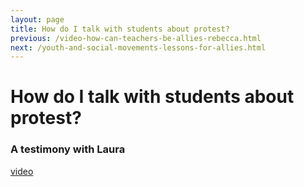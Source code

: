 ```yaml
---
layout: page
title: How do I talk with students about protest?
previous: /video-how-can-teachers-be-allies-rebecca.html
next: /youth-and-social-movements-lessons-for-allies.html
---
```


How do I talk with students about protest?
================
### A testimony with Laura

[video](https://youtu.be/N7kMPKpHos0)

